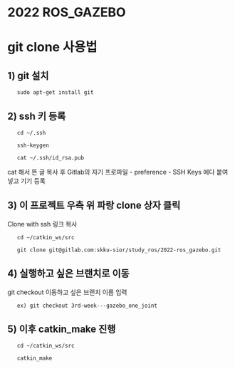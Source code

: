 2022 ROS_GAZEBO
===============

# git clone 사용법

## 1) git 설치

       sudo apt-get install git

## 2) ssh 키 등록

       cd ~/.ssh

       ssh-keygen

       cat ~/.ssh/id_rsa.pub

cat 해서 뜬 글 복사 후 Gitlab의 자기 프로파일 - preference - SSH Keys 에다 붙여넣고 기기 등록

## 3) 이 프로젝트 우측 위 파랑 clone 상자 클릭

Clone with ssh 링크 복사

       cd ~/catkin_ws/src

       git clone git@gitlab.com:skku-sior/study_ros/2022-ros_gazebo.git

## 4) 실행하고 싶은 브랜치로 이동

git checkout 이동하고 싶은 브랜치 이름 입력

       ex) git checkout 3rd-week---gazebo_one_joint

## 5) 이후 catkin_make 진행

       cd ~/catkin_ws/src
       
       catkin_make